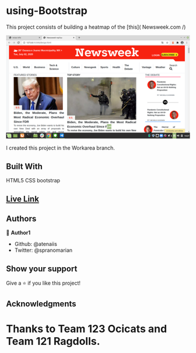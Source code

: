 # using-Bootstrap
This project consists of building a heatmap of the [this]( Newsweek.com /)

![screenshot](./assets/things/nwscreenshot.png)

I created this project in the Workarea branch.

## Built With

HTML5
CSS
bootstrap

## [Live Link](https://rawcdn.githack.com/atenaiis/using-Bootstrap/a0c15e9f31d3c252878bc43aaf22496c04d6064d/design.html)

## Authors

👤 **Author1**

- Github: @atenaiis
- Twitter: @spranomarian

## Show your support

Give a ⭐️ if you like this project!

## Acknowledgments

Thanks to Team 123 Ocicats and Team 121 Ragdolls.
=======